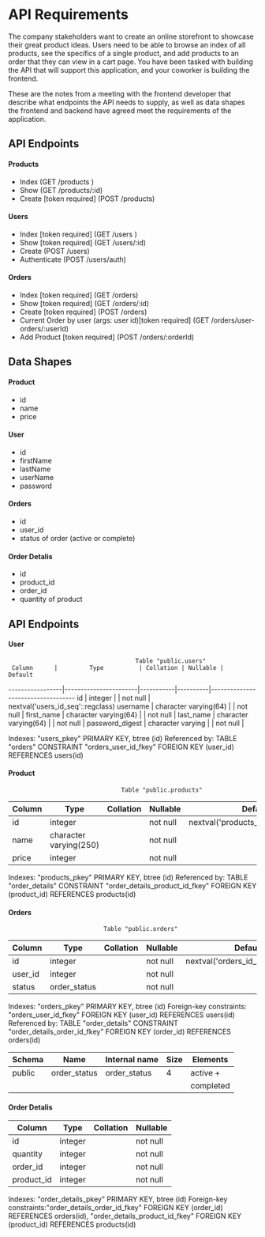 # API Requirements
The company stakeholders want to create an online storefront to showcase their great product ideas. Users need to be able to browse an index of all products, see the specifics of a single product, and add products to an order that they can view in a cart page. You have been tasked with building the API that will support this application, and your coworker is building the frontend.

These are the notes from a meeting with the frontend developer that describe what endpoints the API needs to supply, as well as data shapes the frontend and backend have agreed meet the requirements of the application. 

## API Endpoints
#### Products
- Index (GET /products ) 
- Show (GET /products/:id)
- Create [token required] (POST /products)

#### Users
- Index [token required] (GET /users )
- Show [token required] (GET /users/:id)
- Create (POST /users)
- Authenticate (POST /users/auth)

#### Orders
- Index [token required] (GET /orders)
- Show [token required] (GET /orders/:id)
- Create [token required] (POST /orders) 
- Current Order by user (args: user id)[token required] (GET /orders/user-orders/:userId)
- Add Product [token required] (POST /orders/:orderId)

## Data Shapes
#### Product
-  id
- name
- price

#### User
- id
- firstName
- lastName
- userName
- password

#### Orders
- id
- user_id
- status of order (active or complete)

#### Order Detalis
- id
- product_id
- order_id
- quantity of product

## API Endpoints
#### User
                                        Table "public.users"
     Column      |         Type          | Collation | Nullable |              Default
-----------------|-----------------------|-----------|----------|-----------------------------------
 id              | integer               |           | not null | nextval('users_id_seq'::regclass)
 username        | character varying(64) |           | not null |
 first_name      | character varying(64) |           | not null |
 last_name       | character varying(64) |           | not null |
 password_digest | character varying     |           | not null |

Indexes: "users_pkey" PRIMARY KEY, btree (id)
Referenced by: TABLE "orders" CONSTRAINT "orders_user_id_fkey" FOREIGN KEY (user_id) REFERENCES users(id)

#### Product
                                    Table "public.products"
 Column |          Type          | Collation | Nullable |               Default|
--------|------------------------|-----------|----------|--------------------------------------|
 id     | integer                |           | not null | nextval('products_id_seq'::regclass)|
 name   | character varying(250) |           | not null |  |
 price  | integer                |           | not null |  |

Indexes: "products_pkey" PRIMARY KEY, btree (id)
Referenced by: TABLE "order_details" CONSTRAINT "order_details_product_id_fkey" FOREIGN KEY (product_id) REFERENCES products(id)

#### Orders
                               Table "public.orders"
 Column  |     Type     | Collation | Nullable |              Default|
---------|--------------|-----------|----------|------------------------------------|
 id      | integer      |           | not null | nextval('orders_id_seq'::regclass)|
 user_id | integer      |           | not null |          |
 status  | order_status |           | not null |           |

Indexes: "orders_pkey" PRIMARY KEY, btree (id)
Foreign-key constraints: "orders_user_id_fkey" FOREIGN KEY (user_id) REFERENCES users(id)
Referenced by: TABLE "order_details" CONSTRAINT "order_details_order_id_fkey" FOREIGN KEY (order_id) REFERENCES orders(id)

 Schema |     Name     | Internal name | Size | Elements  |
--------|--------------|---------------|------|-----------|
 public | order_status | order_status  | 4    | active   +|
        |              |               |      | completed |

#### Order Detalis
 Column   |  Type   | Collation | Nullable |
------------|---------|-----------|----------|
 id         | integer |           | not null |
 quantity   | integer |           | not null |
 order_id   | integer |           | not null |
 product_id | integer |           | not null |

Indexes: "order_details_pkey" PRIMARY KEY, btree (id)
Foreign-key constraints:"order_details_order_id_fkey" FOREIGN KEY (order_id) REFERENCES orders(id),
"order_details_product_id_fkey" FOREIGN KEY (product_id) REFERENCES products(id)

